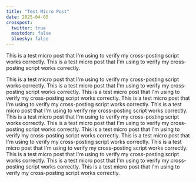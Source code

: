 ```yaml
---
title: "Test Micro Post"
date: 2025-04-05
crosspost:
  twitter: true
  mastodon: false
  bluesky: false
---
```


This is a test micro post that I'm using to verify my cross-posting script works correctly.
This is a test micro post that I'm using to verify my cross-posting script works correctly.

This is a test micro post that I'm using to verify my cross-posting script works correctly.
This is a test micro post that I'm using to verify my cross-posting script works correctly.
This is a test micro post that I'm using to verify my cross-posting script works correctly.
This is a test micro post that I'm using to verify my cross-posting script works correctly.
This is a test micro post that I'm using to verify my cross-posting script works correctly.
This is a test micro post that I'm using to verify my cross-posting script works correctly.
This is a test micro post that I'm using to verify my cross-posting script works correctly.
This is a test micro post that I'm using to verify my cross-posting script works correctly.
This is a test micro post that I'm using to verify my cross-posting script works correctly.
This is a test micro post that I'm using to verify my cross-posting script works correctly.
This is a test micro post that I'm using to verify my cross-posting script works correctly.
This is a test micro post that I'm using to verify my cross-posting script works correctly.
This is a test micro post that I'm using to verify my cross-posting script works correctly.

